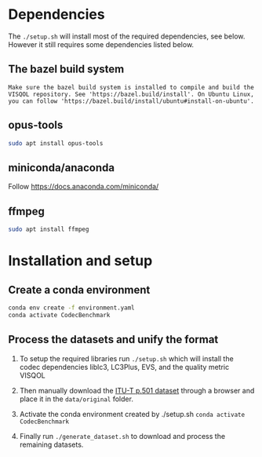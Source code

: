 # Dependencies
The `./setup.sh` will install most of the required dependencies, see below. However it still requires some dependencies listed below. 

## The bazel build system
```
Make sure the bazel build system is installed to compile and build the VISQOL repository. See 'https://bazel.build/install'. On Ubuntu Linux, you can follow 'https://bazel.build/install/ubuntu#install-on-ubuntu'.
```

## opus-tools 

```sh
sudo apt install opus-tools
```

## miniconda/anaconda

Follow https://docs.anaconda.com/miniconda/

## ffmpeg

```sh
sudo apt install ffmpeg
```

# Installation and setup
## Create a conda environment

```sh
conda env create -f environment.yaml
conda activate CodecBenchmark
```

## Process the datasets and unify the format
1. To setup the required libraries run `./setup.sh` which will install the codec dependencies liblc3, LC3Plus, EVS, and the quality metric VISQOL

2. Then manually download the [ITU-T p.501 dataset](https://www.itu.int/rec/dologin_pub.asp?lang=e&id=T-REC-P.501-202005-I!!SOFT-ZST-E&type=items) through a browser and place it in the `data/original` folder. 

3. Activate the conda environment created by ./setup.sh `conda activate CodecBenchmark`

4. Finally run `./generate_dataset.sh` to download and process the remaining datasets.
